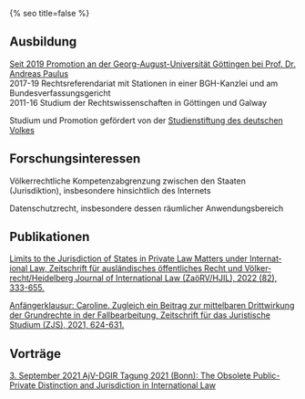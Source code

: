 {% seo title=false %}

## Ausbildung
[Seit 2019 Promotion an der Georg-August-Universität Göttingen bei Prof. Dr. Andreas Paulus](https://uni-goettingen.de/de/428947.html)  
2017-19 Rechtsreferendariat mit Stationen in einer BGH-&shy;Kanzlei und am Bundes&shy;verfassungs&shy;gericht  
2011-16 Studium der Rechts&shy;wissen&shy;schaften in Göttingen und Galway  
  
Studium und Promotion gefördert von der [Studien&shy;stiftung des deutschen Volkes](https://www.studienstiftung.de/leitbild/)

## Forschungsinteressen
Völkerrechtliche Kompetenzabgrenzung zwischen den Staaten (Jurisdiktion), insbesondere hinsichtlich des Internets  

Datenschutzrecht, insbesondere dessen räumlicher Anwendungsbereich

## Publikationen
[Limits to the Juris&shy;diction of Sta&shy;tes in Priv&shy;ate Law Matters under Inter&shy;nat&shy;ional Law, Zeit&shy;schrift für aus&shy;länd&shy;isches öffent&shy;liches Recht und Völker&shy;recht/Heidel&shy;berg Jour&shy;nal of Inter&shy;nat&shy;ional Law (ZaöRV/HJIL), 2022 (82), 333-655.](https://www.nomos-elibrary.de/10.17104/0044-2348-2022-2-333/limits-to-the-jurisdiction-of-states-in-private-law-matters-under-international-law-jahrgang-82-2022-heft-2?page=1)  

[Anfängerklausur: Caroline. Zugleich ein Beitrag zur mittelbaren Drittwirkung der Grundrechte in der Fallbearbeitung, Zeitschrift für das Juristische Studium (ZJS), 2021, 624-631.](http://www.zjs-online.com/dat/artikel/2021_5_1551.pdf)

## Vorträge
[3. September 2021 AjV-DGIR Tagung 2021 (Bonn): The Obsolete Public-Private Distinction and Jurisdiction in International Law](https://www.jura.uni-bonn.de/fileadmin/Fachbereich_Rechtswissenschaft/Einrichtungen/Institute/Voelkerrecht/AjV_Tagung_2021/AjV-DGIR_Conference_2021_Programme_short.pdf)
